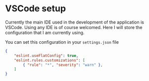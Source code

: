 # VSCode setup
Currently the main IDE used in the development of the application is VSCode. Using any IDE is of course welcomed. Here I will store the configuration that I am currently using.

You can set this configuration in your `settings.json` file

```json
{
    "eslint.useFlatConfig": true,
    "eslint.rules.customizations": [
        { "rule": "*", "severity": "warn" },
    ]
}
```